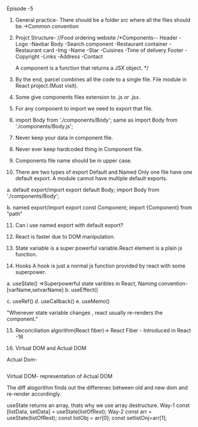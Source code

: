 Episode -5
1. General practice- There should be a folder src where all the files should be.->Common convention

2. Projct Structure-
//Food ordering website
/*Components--
Header
    -Logo
    -Navbar
Body
    -Search component
    -Restaurant container
        -Restaurant card
            -Img
            -Name
            -Star
            -Cuisines
            -Time of delivery
Footer
    -Copyright
    -Links
    -Address
    -Contact

    A component is a function that returns a JSX object.
*/

3. By the end, parcel combines all the code to a single file.
File module in React project.(Must visit).


4. Some give components files extension to .js or .jsx.


5. For any component to import we need to export that file.

6. import Body from './components/Body';
same as
import Body from './components/Body.js';

7. Never keep your data in component file.
8. Never ever keep hardcoded thing in Component file.
9. Components file name should be in upper case.
10. There are two types of export 
Default and Named
Only one file have one default export.
A module cannot have multiple default exports.

a. default export/import
export default Body;
import Body from './components/Body';

b. named export/import
export const Component;
import {Component} from "path"

11. Can i use named export with default export?

12. React is faster due to DOM manipulation.

13. State variable is a super powerful variable.React element is a plain js function.

14. Hooks
A hook is just a normal js function provided by react with some superpower.

a. useState() =>Superpowerful state varibles in React, Naming convention-[varName,setvarName]
b. useEffect()

c. useRef()
d. useCallback()
e. useMemo()



"Whenever state variable changes , react usually re-renders the component."

15. Reconciliation algorithm(React fiber)->
React Fiber - Introduced in React -16

16. Virtual DOM and Actual DOM

Actual Dom-
<div>
<img src=""/>
<div/>

Virtual DOM- representation of Actual DOM

The diff alogorithm finds out the differenec between old and new dom and re-render accordingly.


useState returns an array, thats why we use array destructure.
 Way-1
 const [listData, setData] = useState(listOfRest);
Way-2
const arr = useState(listOfRest);
const listObj = arr[0];
const setlistOnj=arr[1];

